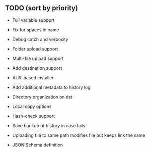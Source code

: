 ## TODO (sort by priority)

- Full variable support

- Fix for spaces in name

- Debug catch and verbosity

- Folder upload support

- Multi-file upload support

- Add destination support

- AUR-based installer

- Add additional metadata to history log

- Directory organization on dst

- Local copy options

- Hash-check support

- Save backup of history in case fails

- Uploading file to same path modifies file but keeps link the same

- JSON Schema definition
